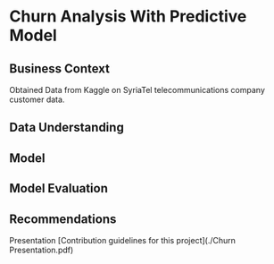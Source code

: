 # Churn Analysis With Predictive Model

## Business Context

Obtained Data from Kaggle on SyriaTel telecommunications company customer data. 
## Data Understanding

## Model

## Model Evaluation

## Recommendations




Presentation [Contribution guidelines for this project](./Churn Presentation.pdf)

